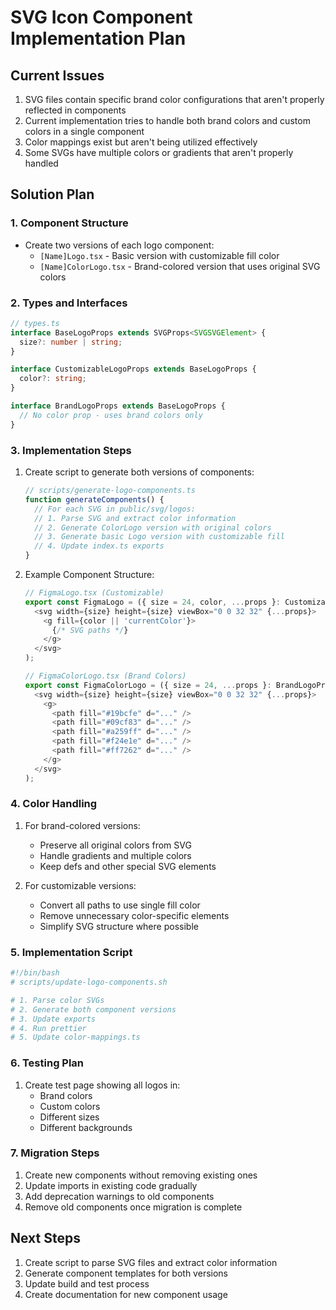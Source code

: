 # SVG Icon Component Implementation Plan

## Current Issues
1. SVG files contain specific brand color configurations that aren't properly reflected in components
2. Current implementation tries to handle both brand colors and custom colors in a single component
3. Color mappings exist but aren't being utilized effectively
4. Some SVGs have multiple colors or gradients that aren't properly handled

## Solution Plan

### 1. Component Structure
- Create two versions of each logo component:
  - `[Name]Logo.tsx` - Basic version with customizable fill color
  - `[Name]ColorLogo.tsx` - Brand-colored version that uses original SVG colors

### 2. Types and Interfaces
```typescript
// types.ts
interface BaseLogoProps extends SVGProps<SVGSVGElement> {
  size?: number | string;
}

interface CustomizableLogoProps extends BaseLogoProps {
  color?: string;
}

interface BrandLogoProps extends BaseLogoProps {
  // No color prop - uses brand colors only
}
```

### 3. Implementation Steps
1. Create script to generate both versions of components:
   ```typescript
   // scripts/generate-logo-components.ts
   function generateComponents() {
     // For each SVG in public/svg/logos:
     // 1. Parse SVG and extract color information
     // 2. Generate ColorLogo version with original colors
     // 3. Generate basic Logo version with customizable fill
     // 4. Update index.ts exports
   }
   ```

2. Example Component Structure:
   ```typescript
   // FigmaLogo.tsx (Customizable)
   export const FigmaLogo = ({ size = 24, color, ...props }: CustomizableLogoProps) => (
     <svg width={size} height={size} viewBox="0 0 32 32" {...props}>
       <g fill={color || 'currentColor'}>
         {/* SVG paths */}
       </g>
     </svg>
   );

   // FigmaColorLogo.tsx (Brand Colors)
   export const FigmaColorLogo = ({ size = 24, ...props }: BrandLogoProps) => (
     <svg width={size} height={size} viewBox="0 0 32 32" {...props}>
       <g>
         <path fill="#19bcfe" d="..." />
         <path fill="#09cf83" d="..." />
         <path fill="#a259ff" d="..." />
         <path fill="#f24e1e" d="..." />
         <path fill="#ff7262" d="..." />
       </g>
     </svg>
   );
   ```

### 4. Color Handling
1. For brand-colored versions:
   - Preserve all original colors from SVG
   - Handle gradients and multiple colors
   - Keep defs and other special SVG elements

2. For customizable versions:
   - Convert all paths to use single fill color
   - Remove unnecessary color-specific elements
   - Simplify SVG structure where possible

### 5. Implementation Script
```bash
#!/bin/bash
# scripts/update-logo-components.sh

# 1. Parse color SVGs
# 2. Generate both component versions
# 3. Update exports
# 4. Run prettier
# 5. Update color-mappings.ts
```

### 6. Testing Plan
1. Create test page showing all logos in:
   - Brand colors
   - Custom colors
   - Different sizes
   - Different backgrounds

### 7. Migration Steps
1. Create new components without removing existing ones
2. Update imports in existing code gradually
3. Add deprecation warnings to old components
4. Remove old components once migration is complete

## Next Steps
1. Create script to parse SVG files and extract color information
2. Generate component templates for both versions
3. Update build and test process
4. Create documentation for new component usage
